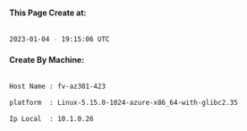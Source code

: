 
   
#### This Page Create at:

```bash

2023-01-04 - 19:15:06 UTC

```

#### Create By Machine:

```bash

Host Name : fv-az301-423

platform  : Linux-5.15.0-1024-azure-x86_64-with-glibc2.35

Ip Local  : 10.1.0.26

```


